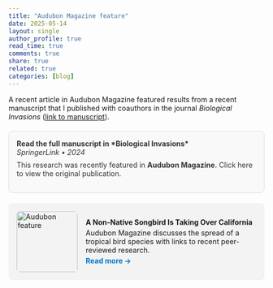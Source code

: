 ```yaml
---
title: "Audubon Magazine feature"
date: 2025-05-14
layout: single
author_profile: true
read_time: true
comments: true
share: true
related: true
categories: [blog]
---
```


A recent article in Audubon Magazine featured results from a recent manuscript that I published with coauthors in the journal *Biological Invasions* ([link to manuscript](https://link.springer.com/article/10.1007/s10530-024-03268-8)).

<div style="border: 1px solid #ddd; padding: 15px; border-radius: 8px; background: #f9f9f9; margin: 20px 0;">
  <a href="https://link.springer.com/article/10.1007/s10530-024-03268-8" target="_blank" style="text-decoration: none; color: #333;">
    <strong>Read the full manuscript in *Biological Invasions*</strong><br>
    <em>SpringerLink • 2024</em><br>
    <p style="margin-top: 8px;">This research was recently featured in <strong>Audubon Magazine</strong>. Click here to view the original publication.</p>
  </a>
</div>


<a href="https://www.audubon.org/magazine/non-native-songbird-taking-over-california-will-rest-country-be-next" target="_blank" style="text-decoration: none; color: inherit;">
  <div style="display: flex; gap: 16px; background: #f3f3f3; padding: 16px; border-radius: 8px; align-items: center;">
    <img src="/assets/images/audubon-article-thumb.jpg" alt="Audubon feature" style="width: 120px; height: auto; border-radius: 6px;">
    <div>
      <h4 style="margin: 0;">A Non-Native Songbird Is Taking Over California</h4>
      <p style="margin: 4px 0;">Audubon Magazine discusses the spread of a tropical bird species with links to recent peer-reviewed research.</p>
      <p style="margin: 0; color: #0077cc;"><strong>Read more →</strong></p>
    </div>
  </div>
</a>





